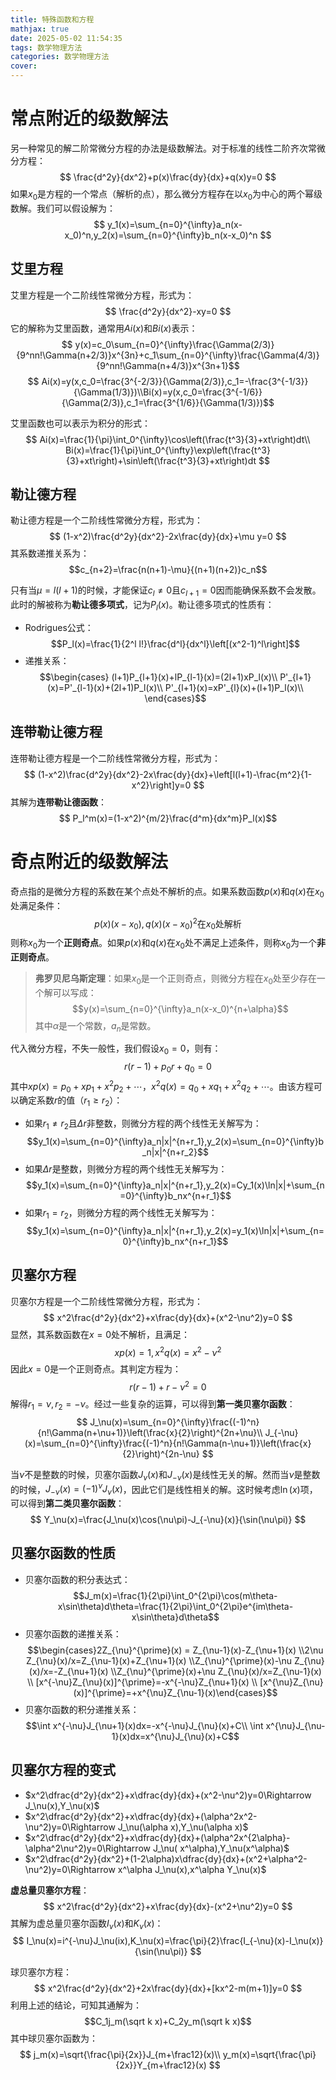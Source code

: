 ```yaml
---
title: 特殊函数和方程
mathjax: true
date: 2025-05-02 11:54:35
tags: 数学物理方法
categories: 数学物理方法
cover:
---
```



# 常点附近的级数解法
另一种常见的解二阶常微分方程的办法是级数解法。对于标准的线性二阶齐次常微分方程：
$$
\frac{d^2y}{dx^2}+p(x)\frac{dy}{dx}+q(x)y=0
$$
如果$x_0$是方程的一个常点（解析的点），那么微分方程存在以$x_0$为中心的两个幂级数解。我们可以假设解为：
$$
y_1(x)=\sum_{n=0}^{\infty}a_n(x-x_0)^n,y_2(x)=\sum_{n=0}^{\infty}b_n(x-x_0)^n
$$

## 艾里方程

艾里方程是一个二阶线性常微分方程，形式为：
$$
\frac{d^2y}{dx^2}-xy=0
$$
它的解称为艾里函数，通常用$Ai(x)$和$Bi(x)$表示：
$$
y(x)=c_0\sum_{n=0}^{\infty}\frac{\Gamma(2/3)}{9^nn!\Gamma(n+2/3)}x^{3n}+c_1\sum_{n=0}^{\infty}\frac{\Gamma(4/3)}{9^nn!\Gamma(n+4/3)}x^{3n+1}$$
$$
Ai(x)=y(x,c_0=\frac{3^{-2/3}}{\Gamma(2/3)},c_1=-\frac{3^{-1/3}}{\Gamma(1/3)})\\Bi(x)=y(x,c_0=\frac{3^{-1/6}}{\Gamma(2/3)},c_1=\frac{3^{1/6}}{\Gamma(1/3)})$$

艾里函数也可以表示为积分的形式：
$$
Ai(x)=\frac{1}{\pi}\int_0^{\infty}\cos\left(\frac{t^3}{3}+xt\right)dt\\
Bi(x)=\frac{1}{\pi}\int_0^{\infty}\exp\left(\frac{t^3}{3}+xt\right)+\sin\left(\frac{t^3}{3}+xt\right)dt
$$

## 勒让德方程

勒让德方程是一个二阶线性常微分方程，形式为：
$$
(1-x^2)\frac{d^2y}{dx^2}-2x\frac{dy}{dx}+\mu y=0
$$
其系数递推关系为：
$$c_{n+2}=\frac{n(n+1)-\mu}{(n+1)(n+2)}c_n$$

只有当$\mu=l(l+1)$的时候，才能保证$c_l\neq 0$且$c_{l+1}=0$因而能确保系数不会发散。此时的解被称为**勒让德多项式**，记为$P_l(x)$。勒让德多项式的性质有：
- Rodrigues公式：
  $$P_l(x)=\frac{1}{2^l l!}\frac{d^l}{dx^l}\left[(x^2-1)^l\right]$$
- 递推关系：
  $$\begin{cases}
  (l+1)P_{l+1}(x)+lP_{l-1}(x)=(2l+1)xP_l(x)\\
  P'_{l+1}(x)=P'_{l-1}(x)+(2l+1)P_l(x)\\
  P'_{l+1}(x)=xP'_{l}(x)+(l+1)P_l(x)\\
  \end{cases}$$

## 连带勒让德方程

连带勒让德方程是一个二阶线性常微分方程，形式为：
$$
(1-x^2)\frac{d^2y}{dx^2}-2x\frac{dy}{dx}+\left[l(l+1)-\frac{m^2}{1-x^2}\right]y=0
$$
其解为**连带勒让德函数**：
$$
P_l^m(x)=(1-x^2)^{m/2}\frac{d^m}{dx^m}P_l(x)$$

# 奇点附近的级数解法
奇点指的是微分方程的系数在某个点处不解析的点。如果系数函数$p(x)$和$q(x)$在$x_0$处满足条件：
$$p(x)(x-x_0),q(x)(x-x_0)^2\text{在}x_0\text{处解析}$$
则称$x_0$为一个**正则奇点**。如果$p(x)$和$q(x)$在$x_0$处不满足上述条件，则称$x_0$为一个**非正则奇点**。

> **弗罗贝尼乌斯定理**：如果$x_0$是一个正则奇点，则微分方程在$x_0$处至少存在一个解可以写成：
> $$y(x)=\sum_{n=0}^{\infty}a_n(x-x_0)^{n+\alpha}$$
> 其中$\alpha$是一个常数，$a_n$是常数。

代入微分方程，不失一般性，我们假设$x_0=0$，则有：
$$
r(r-1)+p_0r+q_0=0
$$
其中$xp(x)=p_0+xp_1+x^2p_2+\cdots$，$x^2q(x)=q_0+xq_1+x^2q_2+\cdots$。由该方程可以确定系数$r$的值（$r_1\geq r_2$）：
- 如果$r_1\neq r_2$且$\Delta r$非整数，则微分方程的两个线性无关解写为：
  $$y_1(x)=\sum_{n=0}^{\infty}a_n|x|^{n+r_1},y_2(x)=\sum_{n=0}^{\infty}b_n|x|^{n+r_2}$$
- 如果$\Delta r$是整数，则微分方程的两个线性无关解写为：
  $$y_1(x)=\sum_{n=0}^{\infty}a_n|x|^{n+r_1},y_2(x)=Cy_1(x)\ln|x|+\sum_{n=0}^{\infty}b_nx^{n+r_1}$$
- 如果$r_1=r_2$，则微分方程的两个线性无关解写为：
  $$y_1(x)=\sum_{n=0}^{\infty}a_n|x|^{n+r_1},y_2(x)=y_1(x)\ln|x|+\sum_{n=0}^{\infty}b_nx^{n+r_1}$$

## 贝塞尔方程

贝塞尔方程是一个二阶线性常微分方程，形式为：
$$
x^2\frac{d^2y}{dx^2}+x\frac{dy}{dx}+(x^2-\nu^2)y=0
$$
显然，其系数函数在$x=0$处不解析，且满足：
$$
xp(x)=1,x^2q(x)=x^2-\nu^2
$$
因此$x=0$是一个正则奇点。其判定方程为：
$$
r(r-1)+r-\nu^2=0
$$
解得$r_1=\nu,r_2=-\nu$。经过一些复杂的运算，可以得到**第一类贝塞尔函数**：
$$
J_\nu(x)=\sum_{n=0}^{\infty}\frac{(-1)^n}{n!\Gamma(n+\nu+1)}\left(\frac{x}{2}\right)^{2n+\nu}\\
J_{-\nu}(x)=\sum_{n=0}^{\infty}\frac{(-1)^n}{n!\Gamma(n-\nu+1)}\left(\frac{x}{2}\right)^{2n-\nu}
$$

当$\nu$不是整数的时候，贝塞尔函数$J_\nu(x)$和$J_{-\nu}(x)$是线性无关的解。然而当$\nu$是整数的时候，$J_{-\nu}(x)=(-1)^\nu J_\nu(x)$，因此它们是线性相关的解。这时候考虑$\ln(x)$项，可以得到**第二类贝塞尔函数**：
$$
Y_\nu(x)=\frac{J_\nu(x)\cos(\nu\pi)-J_{-\nu}(x)}{\sin(\nu\pi)}
$$

## 贝塞尔函数的性质

- 贝塞尔函数的积分表达式：
  $$J_m(x)=\frac{1}{2\pi}\int_0^{2\pi}\cos(m\theta-x\sin\theta)d\theta=\frac{1}{2\pi}\int_0^{2\pi}e^{im\theta-x\sin\theta}d\theta$$
- 贝塞尔函数的递推关系：
  $$\begin{cases}2Z_{\nu}^{\prime}(x) = Z_{\nu-1}(x)-Z_{\nu+1}(x) \\2\nu Z_{\nu}(x)/x=Z_{\nu-1}(x)+Z_{\nu+1}(x) \\Z_{\nu}^{\prime}(x)-\nu Z_{\nu}(x)/x=-Z_{\nu+1}(x) \\Z_{\nu}^{\prime}(x)+\nu Z_{\nu}(x)/x=Z_{\nu-1}(x) \\
  [x^{-\nu}Z_{\nu}(x)]^{\prime}=-x^{-\nu}Z_{\nu+1}(x) \\
  [x^{\nu}Z_{\nu}(x)]^{\prime}=+x^{\nu}Z_{\nu-1}(x)\end{cases}$$
- 贝塞尔函数的积分递推关系：
  $$\int x^{-\nu}J_{\nu+1}(x)dx=-x^{-\nu}J_{\nu}(x)+C\\
  \int x^{\nu}J_{\nu-1}(x)dx=x^{\nu}J_{\nu}(x)+C$$

## 贝塞尔方程的变式

- $x^2\dfrac{d^2y}{dx^2}+x\dfrac{dy}{dx}+(x^2-\nu^2)y=0\Rightarrow J_\nu(x),Y_\nu(x)$
- $x^2\dfrac{d^2y}{dx^2}+x\dfrac{dy}{dx}+(\alpha^2x^2-\nu^2)y=0\Rightarrow J_\nu(\alpha x),Y_\nu(\alpha x)$
- $x^2\dfrac{d^2y}{dx^2}+x\dfrac{dy}{dx}+(\alpha^2x^{2\alpha}-\alpha^2\nu^2)y=0\Rightarrow J_\nu( x^\alpha),Y_\nu(x^\alpha)$
- $x^2\dfrac{d^2y}{dx^2}+(1-2\alpha)x\dfrac{dy}{dx}+(x^2+\alpha^2-\nu^2)y=0\Rightarrow x^\alpha J_\nu(x),x^\alpha Y_\nu(x)$

**虚总量贝塞尔方程**：
$$
x^2\frac{d^2y}{dx^2}+x\frac{dy}{dx}-(x^2+\nu^2)y=0
$$
其解为虚总量贝塞尔函数$I_\nu(x)$和$K_\nu(x)$：
$$
I_\nu(x)=i^{-\nu}J_\nu(ix),K_\nu(x)=\frac{\pi}{2}\frac{I_{-\nu}(x)-I_\nu(x)}{\sin(\nu\pi)}
$$

球贝塞尔方程：
$$
x^2\frac{d^2y}{dx^2}+2x\frac{dy}{dx}+[kx^2-m(m+1)]y=0
$$
利用上述的结论，可知其通解为：
$$C_1j_m(\sqrt k x)+C_2y_m(\sqrt k x)$$
其中球贝塞尔函数为：
$$
j_m(x)=\sqrt{\frac{\pi}{2x}}J_{m+\frac12}(x)\\
y_m(x)=\sqrt{\frac{\pi}{2x}}Y_{m+\frac12}(x)
$$

